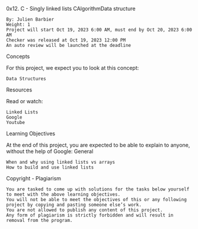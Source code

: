 0x12. C - Singly linked lists
CAlgorithmData structure

    By: Julien Barbier
    Weight: 1
    Project will start Oct 19, 2023 6:00 AM, must end by Oct 20, 2023 6:00 AM
    Checker was released at Oct 19, 2023 12:00 PM
    An auto review will be launched at the deadline

Concepts

For this project, we expect you to look at this concept:

    Data Structures

Resources

Read or watch:

    Linked Lists
    Google
    Youtube

Learning Objectives

At the end of this project, you are expected to be able to explain to anyone, without the help of Google:
General

    When and why using linked lists vs arrays
    How to build and use linked lists

Copyright - Plagiarism

    You are tasked to come up with solutions for the tasks below yourself to meet with the above learning objectives.
    You will not be able to meet the objectives of this or any following project by copying and pasting someone else’s work.
    You are not allowed to publish any content of this project.
    Any form of plagiarism is strictly forbidden and will result in removal from the program.
